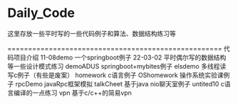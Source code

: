 # Daily_Code
这里存放一些平时写的一些代码例子和算法、数据结构练习等




====================================================
代码项目介绍
11-08demo      一个springboot例子
22-03-02       平时偶尔写的数据结构等一些设计模式练习
demoADUS       springboot+mybites例子
elsdemo        多线程读写c例子（有些是废案）
homework       c语言例子
OShomework     操作系统实验课例子
rpcDemo        javaRpc框架模拟
talkCheet      基于java nio聊天室例子
untited10      c语言编译的一点练习
vpn            基于c/c++的简易vpn
